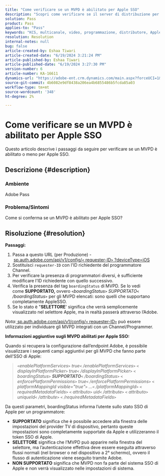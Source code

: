 ```yaml
---
title: "Come verificare se un MVPD è abilitato per Apple SSO"
description: "Scopri come verificare se il server di distribuzione per la programmazione video multicanale è abilitato per Apple SSO."
solution: Pass
product: Pass
applies-to: "Pass"
keywords: "KCS, multicanale, video, programmazione, distributore, Apple SSO, MVPD, supporter, selettore"
resolution: Resolution
internal-notes: null
bug: false
article-created-by: Eshaa Tiwari
article-created-date: "6/19/2024 3:21:24 PM"
article-published-by: Eshaa Tiwari
article-published-date: "6/19/2024 3:27:30 PM"
version-number: 6
article-number: KA-16611
dynamics-url: "https://adobe-ent.crm.dynamics.com/main.aspx?forceUCI=1&pagetype=entityrecord&etn=knowledgearticle&id=f733c591-4f2e-ef11-840a-6045bd029b18"
source-git-commit: 4b6082e9df8438a206ea4b6855486b5fcda85a03
workflow-type: tm+mt
source-wordcount: '348'
ht-degree: 2%

---
```


# Come verificare se un MVPD è abilitato per Apple SSO


Questo articolo descrive i passaggi da seguire per verificare se un MVPD è abilitato o meno per Apple SSO.

## Descrizione {#description}


### <b>Ambiente</b>

Adobe Pass

### <b>Problema/Sintomi</b>

Come si conferma se un MVPD è abilitato per Apple SSO?


## Risoluzione {#resolution}

<b>Passaggi:</b>
1. Passa a questo URL (per Produzione) - [sp.auth.adobe.com/api/v1/config/`<` requester-ID`>` ?deviceType=iOS](http://sp.auth.adobe.com/api/v1/config/ABC?deviceType=iOS)
2. Sostituisci `requester-ID` con l&#39;ID richiedente del programmatore Channel\.
3. Per verificare la presenza di programmatori diversi, è sufficiente modificare l&#39;ID richiedente con quello successivo.
4. Verifica la presenza del tag `boardingStatus` di<b> </b>MVPD. Se lo vedi come <b>SUPPORTATO,</b> ovvero *`<`boardingStatus`>` SUPPORTATO`<` /boardingStatus`>`* per gli MVPD elencati: sono quelli che supportano completamente AppleSSO.
5. Se lo stato è &quot;<b>SELETTORE</b>&#39; significa che verrà semplicemente visualizzato nel selettore Apple, ma in realtà passerà attraverso l’Adobe.


*Nota:*[ sp.auth.adobe.com/api/v1/config/`<` requester-ID`>`](http://sp.auth.adobe.com/api/v1/config/ABC?deviceType=iOS) può essere utilizzato per individuare gli MVPD integrati con un Channel/Programmer.

<b>Informazioni aggiuntive sugli MVPD abilitati per Apple SSO:</b>

Quando si recupera la configurazione dall’endpoint Adobe, è possibile visualizzare i seguenti campi aggiuntivi per gli MVPD che fanno parte dell’SSO di Apple:


> *`<`enablePlatformServices`>` true`<` /enablePlatformServices`>`
> `<` displayInPlatformPicker`>` true`<` /displayInPlatformPicker`>`
> `<` boardingStatus`>` <b>SUPPORTATO</b>`<` /boardingStatus`>`
> `<` enforcePlatformPermissions`>` true`<` /enforcePlatformPermissions`>`
> `<` platformMappingId visible=&quot;true&quot;`>` ...`<` /platformMappingId`>`
> `<` requiredMetadataFields`>`
> `<` attributo`>` uid`<` /attribute`>`
> `<` attributo`>` uniqueId`<` /attribute`>`
> `<` /requiredMetadataFields`>`*


&#x200B;Da questi parametri, boardingStatus&#x200B; informa l’utente sullo stato SSO di Apple per un programmatore:

- <b>SUPPORTATO</b>&#x200B; significa che è possibile accedere alla finestra delle impostazioni del provider TV di dispositivo, pertanto queste impostazioni sono completamente supportate da Apple e utilizzeranno il token SSO di Apple.
- <b>SELETTORE</b>&#x200B; significa che l’MVPD può apparire nella finestra del selettore, ma l’autenticazione effettiva deve essere eseguita attraverso flussi normali (nel browser o nel dispositivo a 2° schermo), ovvero il flusso di autenticazione viene eseguito tramite Adobe.
- <b>NON SUPPORTATO</b>&#x200B; significa che MVPD non fa parte del sistema SSO di Apple e non verrà visualizzato nelle impostazioni di sistema.



